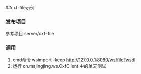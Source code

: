 ##cxf-file示例

### 发布项目
参考项目  server/cxf-file

### 调用
1. cmd命令 wsimport -keep http://127.0.0.1:8080/ws/file?wsdl
2. 运行 cn.majingjing.ws.CxfClient 中的单元测试

